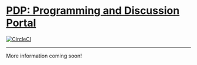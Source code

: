 # [PDP: Programming and Discussion Portal](https://github.com/vbsinha/pdp-judge)

[![CircleCI](https://circleci.com/gh/vbsinha/pdp-judge/tree/master.svg?style=svg)](https://circleci.com/gh/vbsinha/pdp-judge/tree/master)

---
More information coming soon!
